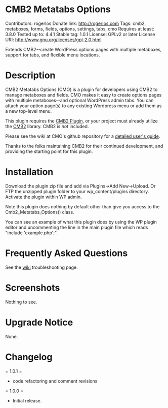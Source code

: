 # CMB2 Metatabs Options
Contributors: rogerlos
Donate link: http://rogerlos.com
Tags: cmb2, metaboxes, forms, fields, options, settings, tabs, cmo
Requires at least: 3.8.0
Tested up to: 4.4.1
Stable tag: 1.0.1
License: GPLv2 or later
License URI: http://www.gnu.org/licenses/gpl-2.0.html

Extends CMB2--create WordPress options pages with multiple metaboxes,
support for tabs, and flexible menu locations.

# Description

CMB2 Metatabs Options (CMO) is a plugin for developers using CMB2 to manage metaboxes and fields.
CMO makes it easy to create options pages with multiple metaboxes--and optional WordPress admin tabs.
You can attach your option page(s) to any existing Wordpress menu or add them as a new
top-level menu.

This plugin requires the [CMB2 Plugin](http://wordpress.org/plugins/cmb2/), or your project
must already utilize the [CMB2](https://github.com/WebDevStudios/CMB2) library. CMB2 is *not* included.

Please see the wiki at CMO's github repository for a
[detailed user's guide](https://github.com/rogerlos/cmb2-metatabs-options/wiki).

Thanks to the folks maintaining CMB2 for their continued development, and providing the
starting point for this plugin.

# Installation

Download the plugin zip file and add via Plugins->Add New->Upload. Or FTP the unzipped plugin folder to
your wp_content/plugins directory. Activate the plugin within WP admin.

Note this plugin does nothing by default other than give you access to the Cmb2_Metatabs_Options() class.

You can see an example of what this plugin does by using the WP plugin editor and uncommenting the line
in the main plugin file which reads "include 'example.php';".

# Frequently Asked Questions

See the [wiki](https://github.com/rogerlos/cmb2-metatabs-options/wiki/Troubleshooting) troubleshooting page.

# Screenshots

Nothing to see.

# Upgrade Notice

None.

# Changelog

= 1.0.1 =
* code refactoring and comment revisions

= 1.0.0 =
* Initial release.
